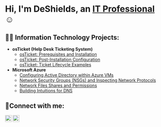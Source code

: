 <h1>Hi, I'm DeShields, an <a href="https://linkedin.com/in/deshieldsfajardo">IT Professional</a>☺</h1>

<h2>👨‍💻 Information Technology Projects:</h2>

- <b>osTicket (Help Desk Ticketing System)</b>
  - [osTicket: Prerequisites and Installation](https://github.com/deshieldstf/osticket-prereqs)
  - [osTicket: Post-Installation Configuration](https://github.com/deshieldstf/post-install-config)
  - [osTicket: Ticket Lifecycle Examples](https://github.com/deshieldstf/ticket-lifecycle)
- <b>Microsoft Azure</b>
  - [Configuring Active Directory within Azure VMs](https://github.com/deshieldstf/configure-ad)
  - [Network Security Groups (NSGs) and Inspecting Network Protocols](https://github.com/deshieldstf/azure-network-protocols)
  - [Network Files Shares and Permissions](https://github.com/deshieldstf/network-file-shares)
  - [Building Intuitions for DNS](https://github.com/deshieldstf/building-intuition-dns)

<h2>🤳Connect with me:</h2>

[<img align="left" alt="Josh | LinkedIn" width="22px" src="https://cdn.jsdelivr.net/npm/simple-icons@v3/icons/linkedin.svg" />][linkedin]
[<img align="left" alt="Josh | Instagram" width="22px" src="https://cdn.jsdelivr.net/npm/simple-icons@v3/icons/instagram.svg" />][instagram]

[instagram]: https://www.instagram.com/deshieldstf
[linkedin]: https://linkedin.com/in/deshieldsfajardo
